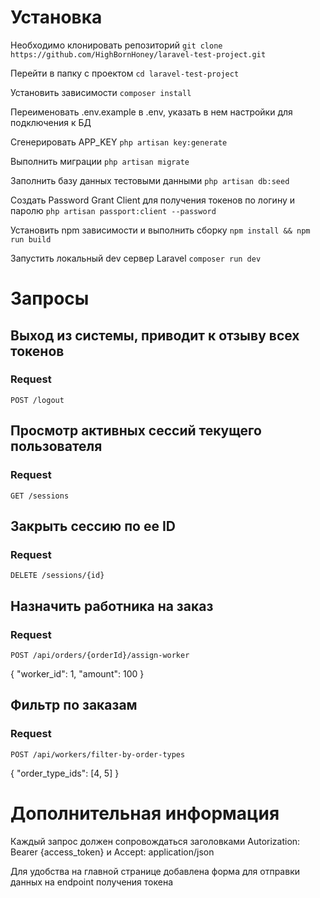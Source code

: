 # Установка
Необходимо клонировать репозиторий `git clone https://github.com/HighBornHoney/laravel-test-project.git`

Перейти в папку с проектом `cd laravel-test-project`

Установить зависимости `composer install`

Переименовать .env.example в .env, указать в нем настройки для подключения к БД

Сгенерировать APP_KEY
`php artisan key:generate`

Выполнить миграции
`php artisan migrate`

Заполнить базу данных тестовыми данными
`php artisan db:seed`

Создать Password Grant Client для получения токенов по логину и паролю
`php artisan passport:client --password`

Установить npm зависимости и выполнить сборку
`npm install && npm run build`

Запустить локальный dev сервер Laravel
`composer run dev`

# Запросы

## Выход из системы, приводит к отзыву всех токенов

### Request

`POST /logout`

## Просмотр активных сессий текущего пользователя

### Request

`GET /sessions`

## Закрыть сессию по ее ID

### Request

`DELETE /sessions/{id}`

## Назначить работника на заказ

### Request

`POST /api/orders/{orderId}/assign-worker`

{
"worker_id": 1,
"amount": 100
}

## Фильтр по заказам

### Request

`POST /api/workers/filter-by-order-types`

{
"order_type_ids": [4, 5]
}

# Дополнительная информация

Каждый запрос должен сопровождаться заголовками Autorization: Bearer {access_token} и Accept: application/json

Для удобства на главной странице добавлена форма для отправки данных на endpoint получения токена

